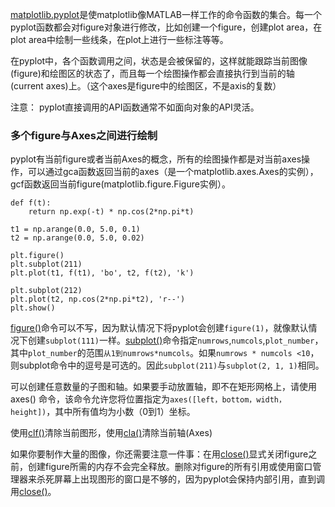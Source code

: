 [matplotlib.pyplot](https://matplotlib.org/api/_as_gen/matplotlib.pyplot.html#module-matplotlib.pyplot)是使matplotlib像MATLAB一样工作的命令函数的集合。每一个pyplot函数都会对figure对象进行修改，比如创建一个figure，创建plot area，在plot area中绘制一些线条，在plot上进行一些标注等等。

在pyplot中，各个函数调用之间，状态是会被保留的，这样就能跟踪当前图像\(figure\)和绘图区的状态了，而且每一个绘图操作都会直接执行到当前的轴\(current axes\)上。（这个axes是figure中的绘图区，不是axis的复数）

注意： pyplot直接调用的API函数通常不如面向对象的API灵活。

### 多个figure与Axes之间进行绘制

pyplot有当前figure或者当前Axes的概念，所有的绘图操作都是对当前axes操作，可以通过gca函数返回当前的axes（是一个matplotlib.axes.Axes的实例），gcf函数返回当前figure\(matplotlib.figure.Figure实例）。

```
def f(t):
    return np.exp(-t) * np.cos(2*np.pi*t)

t1 = np.arange(0.0, 5.0, 0.1)
t2 = np.arange(0.0, 5.0, 0.02)

plt.figure()
plt.subplot(211)
plt.plot(t1, f(t1), 'bo', t2, f(t2), 'k')

plt.subplot(212)
plt.plot(t2, np.cos(2*np.pi*t2), 'r--')
plt.show()
```

[figure\(\)](https://matplotlib.org/api/_as_gen/matplotlib.pyplot.figure.html#matplotlib.pyplot.figure)命令可以不写，因为默认情况下将pyplot会创建`figure(1)`，就像默认情况下创建`subplot(111)`一样。[subplot\(\)](https://matplotlib.org/api/_as_gen/matplotlib.pyplot.subplot.html#matplotlib.pyplot.subplot)命令指定`numrows`,`numcols`,`plot_number`，其中`plot_number`的范围`从1到numrows*numcols`。如果`numrows * numcols <10`，则subplot命令中的逗号是可选的。因此`subplot(211)`与`subplot(2, 1, 1)`相同。

可以创建任意数量的子图和轴。如果要手动放置轴，即不在矩形网格上，请使用 axes\(\) 命令，该命令允许您将位置指定为`axes([left，bottom，width，height])`，其中所有值均为小数（0到1）坐标。

使用[clf\(\)](https://matplotlib.org/api/_as_gen/matplotlib.pyplot.clf.html#matplotlib.pyplot.clf)清除当前图形，使用[cla\(\)](https://matplotlib.org/api/_as_gen/matplotlib.pyplot.cla.html#matplotlib.pyplot.cla)清除当前轴\(Axes\)

如果你要制作大量的图像，你还需要注意一件事：在用[close\(\)](https://matplotlib.org/api/_as_gen/matplotlib.pyplot.close.html#matplotlib.pyplot.close)显式关闭figure之前，创建figure所需的内存不会完全释放。删除对figure的所有引用或使用窗口管理器来杀死屏幕上出现图形的窗口是不够的，因为pyplot会保持内部引用，直到调用[close\(\)](https://matplotlib.org/api/_as_gen/matplotlib.pyplot.close.html#matplotlib.pyplot.close)。

